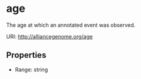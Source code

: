 # age

The age at which an annotated event was observed.

URI: http://alliancegenome.org/age



<!-- no inheritance hierarchy -->


## Properties

 * Range: string


